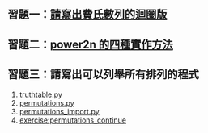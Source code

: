 ## 習題一：[請寫出費氏數列的迴圈版](20230913/fibonacci.py)

## 習題二：[power2n 的四種實作方法](20230913/power2n.py)

## 習題三：請寫出可以列舉所有排列的程式
1. [truthtable.py](20230920/truthtable.py)
2. [permutations.py](20230920/permutations.py)
3. [permutations_import.py](20230920/permutations_import.py)
4. [exercise:permutations_continue](20230920/permutations_continue.py)